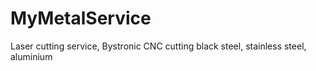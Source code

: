 # MyMetalService
Laser cutting service, Bystronic CNC cutting black steel, stainless steel, aluminium
